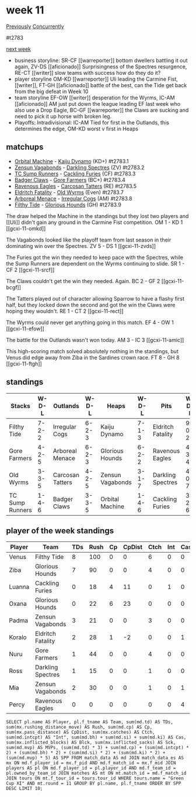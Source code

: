 # week 11

[Previously](seasons/gcxi/week10.md)
[Concurrently](../ogiii/week06)

#t2783

[next week](week12)

* business storyline: SR-CF [[warreporter]] bottom dwellers battling it out again, ZV-DS [[aficionado]] Surprisingness of the Spectres resurgence, RE-CT [[writer]] slow teams with success how do they do it?
* player storyline  OM-KD [[warreporter]] Uli leading the Carmine Fist, [[writer]], FT-GH [[aficionado]] battle of the best, can the Tide get back from the big defeat in Week 10
* team storyline EF-OW [[writer]] desperation for the Wyrms, IC-AM [[aficionado]] AM just put down the league leading EF last week who also use a Drop Eagle, BC-GF [[warreporter]] the Claws are sucking and need to pick it up horse with broken leg.
* Playoffs: Intradivisional: IC-AM Tied for first in the Outlands, this determines the edge, OM-KD worst v first in Heaps 


## matchups

* [Orbital Machine](../../teams/orbitalmachine) - [Kaiju Dynamo](../../teams/kaijudynamo) (KD+) #t2783.1
* [Zensun Vagabonds](../../teams/zensunvagabonds) - [Darkling Spectres](../../teams/darklingspectres) (ZV) #t2783.2
* [TC Sump Runners](../../teams/sumprunners) - [Cackling Furies](../../teams/cacklingfuries) (CF) #t2783.3
* [Badger Claws](../../teams/badgerclaws) - [Gore Farmers](../../teams/gorefarmers) (BC+) #t2783.4
* [Ravenous Eagles](../../teams/ravenouseagles) - [Carcosan Tatters](../../teams/carcosantatters) (RE) #t2783.5
* [Eldritch Fatality](../../teams/eldritchfatality) - [Old Wyrms](../../teams/oldwyrms) (Even) #t2783.7
* [Arboreal Menace](../../teams/arborealmenace) - [Irregular Cogs](../../teams/irregularcogs) (AM) #t2783.8
* [Filthy Tide](../../teams/filthytide) - [Glorious Hounds](../../teams/glorioushounds) (GH) #t2783.9

The draw helped the Machine in the standings but they lost two players and [[Uli]] didn't gain any ground in the Carmine Fist competition. OM 1 - KD 1 [[gcxi-11-omkd]]

The Vagabonds looked like the playoff team from last season in their dominating win over the Spectres. ZV 5 - DS 1 [[gcxi-11-zvds]]

The Furies got the win they needed to keep pace with the Spectres, while the Sump Runners are dependent on the Wyrms continuing to slide. SR 1 - CF 2 [[gcxi-11-srcf]]

The Claws couldn't get the win they needed. Again. BC 2 - GF 2 [[gcxi-11-bcgf]]

The Tatters played out of character allowing Sparrow to have a flashy first half, but they locked down the second and got the win the Claws were hoping they wouldn't. RE 1 - CT 2 [[gcxi-11-rect]]

The Wyrms could never get anything going in this match. EF 4 - OW 1 [[gcxi-11-efow]]

The battle for the Outlands wasn't won today.  AM 3 - IC 3 [[gcxi-11-amic]]

This high-scoring match solved absolutely nothing in the standings, but Venus did edge away from Ziba in the Sardines crown race. FT 8 - GH 8 [[gcxi-11-ftgh]]

## standings

| Stacks | W-D-L | Outlands | W-D-L | Heaps | W-D-L | Pits | W-D-L |
|-------|-----|--|--|------|------|--|--|
| Filthy Tide | 7-2-2 | Irregular Cogs | 6-2-3 | Kaiju Dynamo | 7-1-3 | Eldritch Fatality | 9-0-2 |
| Gore Farmers | 4-2-5 | Arboreal Menace | 6-2-3 | Glorious Hounds | 6-2-2 | Ravenous Eagles | 4-3-4 |
| Old Wyrms | 3-3-5 | Carcosan Tatters | 4-2-5 | Zensun Vagabonds | 3-1-7 | Darkling Spectres | 4-0-7 |
| TC Sump Runners | 1-4-6 | Badger Claws | 3-3-5 | Orbital Machine | 1-4-6 | Cackling Furies | 3-2-6 |


## player of the week standings

| Player    | Team              | TDs  | Rush | Cp   | CpDist | Ctch | Int  | Cas  | Blck | Sck  | MVP  | SPP  |
|-----------|-------------------|------|------|------|--------|------|------|------|------|------|------|------|
| Venus   | Filthy Tide       |    8 |  100 |    0 |      0 |    6 |    0 |    0 |    0 |    0 |    1 |   29 |
| Ziba    | Glorious Hounds   |    7 |   90 |    0 |      0 |    4 |    0 |    0 |    0 |    0 |    0 |   21 |
| Luanna  | Cackling Furies   |    0 |   18 |    4 |     11 |    0 |    1 |    0 |    2 |    0 |    1 |   11 |
| Oxana   | Glorious Hounds   |    0 |   22 |    6 |     23 |    0 |    0 |    0 |    0 |    0 |    1 |   11 |
| Padma   | Zensun Vagabonds  |    3 |   21 |    0 |      0 |    3 |    0 |    0 |    4 |    0 |    0 |    9 |
| Koralo  | Eldritch Fatality |    2 |   28 |    1 |     -2 |    0 |    0 |    1 |    0 |    0 |    0 |    9 |
| Nuru  | Gore Farmers      |    1 |   44 |    0 |      0 |    4 |    0 |    0 |    0 |    0 |    1 |    8 |
| Ross  | Darkling Spectres |    1 |   15 |    0 |      0 |    1 |    0 |    0 |    0 |    0 |    1 |    8 |
| Mia     | Zensun Vagabonds  |    2 |   30 |    0 |      0 |    1 |    0 |    1 |    4 |    0 |    0 |    8 |
| Percy | Ravenous Eagles   |    0 |    0 |    0 |      0 |    0 |    0 |    4 |    7 |    0 |    0 |    8 |


```
SELECT pl.name AS Player, pl.f_tname AS Team, sum(md.td) AS TDs, sum(mx.rushing_distance_move) AS Rush, sum(md.cp) AS Cp,	sum(mx.pass_distance) AS CpDist, sum(mx.catches) AS Ctch, sum(md.intcpt) AS "Int", sum(md.bh) + sum(md.si) + sum(md.ki) AS Cas, sum(mx.inflicted_blocks) AS Blck, sum(mx.inflicted_sacks) AS Sck, sum(md.mvp) AS MVPs, (sum(md.td) * 3) + sum(md.cp) + (sum(md.intcpt) * 2) + (sum(md.bh) * 2) + (sum(md.si) * 2) + (sum(md.ki) * 2) + (sum(md.mvp) * 5) AS SPP FROM match_data AS md JOIN match_data_es AS mx ON md.f_player_id = mx.f_pid AND md.f_match_id = mx.f_mid JOIN players AS pl ON md.f_player_id = pl.player_id AND md.f_team_id = pl.owned_by_team_id JOIN matches AS mt ON mt.match_id = md.f_match_id JOIN tours ON mt.f_tour_id = tours.tour_id WHERE tours.name = "Green Cup XI" AND mt.round = 11 GROUP BY pl.name, pl.f_tname ORDER BY SPP DESC LIMIT 10;
```
